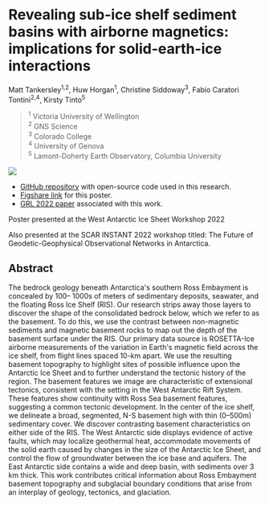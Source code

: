 # Revealing sub-ice shelf sediment basins with airborne magnetics: implications for solid-earth-ice interactions

Matt Tankersley<sup>1,2</sup>, Huw Horgan<sup>1</sup>, Christine Siddoway<sup>3</sup>, Fabio Caratori Tontini<sup>2,4</sup>,
Kirsty Tinto<sup>5</sup>

> <sup>1</sup> Victoria University of Wellington<br>
> <sup>2</sup> GNS Science<br> 
> <sup>3</sup> Colorado College<br>
> <sup>4</sup> University of Genova<br>
> <sup>5</sup> Lamont-Doherty Earth Observatory, Columbia University<br>

![](Tankersley_WAIS_2022.png)

* [GitHub repository](https://github.com/mdtanker/RIS_basement_sediment) with open-source code used in this research.
* [Figshare link](doi.org/10.6084/m9.figshare.21172042) for this poster.
* [GRL 2022 paper](https://doi.org/10.1029/2021GL097371) associated with this work.

Poster presented at the West Antarctic Ice Sheet Workshop 2022

Also presented at the SCAR INSTANT 2022 workshop titled: The Future of Geodetic-Geophysical Observational Networks in Antarctica.

## Abstract

The bedrock geology beneath Antarctica's southern Ross Embayment is concealed by 100–
1000s of meters of sedimentary deposits, seawater, and the floating Ross Ice Shelf (RIS). Our
research strips away those layers to discover the shape of the consolidated bedrock below,
which we refer to as the basement. To do this, we use the contrast between non-magnetic
sediments and magnetic basement rocks to map out the depth of the basement surface under
the RIS. Our primary data source is ROSETTA-Ice airborne measurements of the variation in
Earth's magnetic field across the ice shelf, from flight lines spaced 10-km apart. We use the
resulting basement topography to highlight sites of possible influence upon the Antarctic Ice
Sheet and to further understand the tectonic history of the region. The basement features we
image are characteristic of extensional tectonics, consistent with the setting in the West
Antarctic Rift System. These features show continuity with Ross Sea basement features,
suggesting a common tectonic development. In the center of the ice shelf, we delineate a broad,
segmented, N-S basement high with thin (0–500m) sedimentary cover. We discover contrasting
basement characteristics on either side of the RIS. The West Antarctic side displays evidence of
active faults, which may localize geothermal heat, accommodate movements of the solid earth
caused by changes in the size of the Antarctic Ice Sheet, and control the flow of groundwater
between the ice base and aquifers. The East Antarctic side contains a wide and deep basin,
with sediments over 3 km thick. This work contributes critical information about Ross
Embayment basement topography and subglacial boundary conditions that arise from an
interplay of geology, tectonics, and glaciation.
